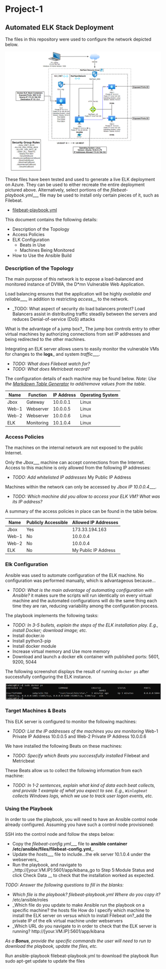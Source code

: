 # Project-1
## Automated ELK Stack Deployment

The files in this repository were used to configure the network depicted below.

![TODO: Update the path with the name of your diagram](Images/diagram_filename.png)

These files have been tested and used to generate a live ELK deployment on Azure. They can be used to either recreate the entire deployment pictured above. Alternatively, select portions of the _filebeat-playbook.yml____ file may be used to install only certain pieces of it, such as Filebeat.

  - [filebeat-playbook.yml](https://github.com/gabkhazak/Project-1/blob/main/Anisble/filebeat-playbook.yml)

This document contains the following details:
- Description of the Topology
- Access Policies
- ELK Configuration
  - Beats in Use
  - Machines Being Monitored
- How to Use the Ansible Build


### Description of the Topology

The main purpose of this network is to expose a load-balanced and monitored instance of DVWA, the D*mn Vulnerable Web Application.

Load balancing ensures that the application will be highly _available and reliable____, in addition to restricting _access___ to the network.
- _TODO: What aspect of security do load balancers protect? Load Balancers assist in distributing traffic steadily between the servers and reduces  Denial-of-service (DoS) attacks 

What is the advantage of a jump box?_
The jump box controls entry to other virtual machines by authorizing connections from set IP addresses and being redirected to the other machines. 

Integrating an ELK server allows users to easily monitor the vulnerable VMs for changes to the __logs___ and system _traffic____.
- _TODO: What does Filebeat watch for?_
- _TODO: What does Metricbeat record?_

The configuration details of each machine may be found below.
_Note: Use the [Markdown Table Generator](http://www.tablesgenerator.com/markdown_tables) to add/remove values from the table_.

| Name     | Function | IP Address | Operating System |
|----------|----------|------------|------------------|
| Jbox     | Gateway  | 10.0.0.1   | Linux            |
| Web-1    | Webserver| 10.0.0.5   | Linux            |
| Web-2    | Webserver| 10.0.0.6   | Linux            |
| ELK      |Monitoring| 10.1.0.4   | Linux            |

### Access Policies

The machines on the internal network are not exposed to the public Internet. 

Only the _Jbox____ machine can accept connections from the Internet. Access to this machine is only allowed from the following IP addresses:
- _TODO: Add whitelisted IP addresses_ My Public IP Address 

Machines within the network can only be accessed by _Jbox IP 10.0.0.4____.
- _TODO: Which machine did you allow to access your ELK VM? What was its IP address?_

A summary of the access policies in place can be found in the table below.

| Name     | Publicly Accessible | Allowed IP Addresses |
|----------|---------------------|----------------------|
| Jbox     | Yes                 | 173.33.194.163       |
| Web-1    | No                  | 10.0.0.4             |
| Web-2    | No                  | 10.0.0.4             |
| ELK      | No                  | My Public IP Address |

### Elk Configuration

Ansible was used to automate configuration of the ELK machine. No configuration was performed manually, which is advantageous because...
- _TODO: What is the main advantage of automating configuration with Ansible?_ it makes sure the scripts will run identically on every virtual machine and the automated configurations will do the same thing each time they are ran, reducing variability among the configuration process. 

The playbook implements the following tasks:
- _TODO: In 3-5 bullets, explain the steps of the ELK installation play. E.g., install Docker; download image; etc._
- Install docker.io
- Install python3-pip
- Install docker module 
- Increase virtual memory and Use more memory
- Download and launch a docker elk container with published ports: 5601, 9200, 5044

The following screenshot displays the result of running `docker ps` after successfully configuring the ELK instance.

![TODO: Update the path with the name of your screenshot of docker ps output](/Images/docker_ps_output.png)

### Target Machines & Beats
This ELK server is configured to monitor the following machines:
- _TODO: List the IP addresses of the machines you are monitoring_ Web-1 Private IP Address 10.0.0.5 and Web-2 Private IP Address 10.0.0.6 

We have installed the following Beats on these machines:
- _TODO: Specify which Beats you successfully installed_ Filebeat and Metricbeat 

These Beats allow us to collect the following information from each machine:
- _TODO: In 1-2 sentences, explain what kind of data each beat collects, and provide 1 example of what you expect to see. E.g., `Winlogbeat` collects Windows logs, which we use to track user logon events, etc._

### Using the Playbook
In order to use the playbook, you will need to have an Ansible control node already configured. Assuming you have such a control node provisioned: 

SSH into the control node and follow the steps below:
- Copy the _filebeat-config.yml____ file to __ansible container /etc/ansible/files/filebeat-config.yml___.
- Update the _hosts____ file to include...the elk server 10.1.0.4 under the webservers_
- Run the playbook, and navigate to _http://[your.VM.IP]:5601/app/kibana_go to Step 5:Module Status and click Check Data __ to check that the installation worked as expected.

_TODO: Answer the following questions to fill in the blanks:_
- _Which file is the playbook? filebeat-playbook.yml  Where do you copy it?_ /etc/ansible/roles 
- _Which file do you update to make Ansible run the playbook on a specific machine? the hosts file How do I specify which machine to install the ELK server on versus which to install Filebeat on?_add the private IP of the elk virtual machine under webservers 
- _Which URL do you navigate to in order to check that the ELK server is running? http://[your.VM.IP]:5601/app/kibana

_As a **Bonus**, provide the specific commands the user will need to run to download the playbook, update the files, etc._

Run ansible-playbook filebeat-playbook.yml to download the playbook 
Run sudo apt-get update to update the files 

